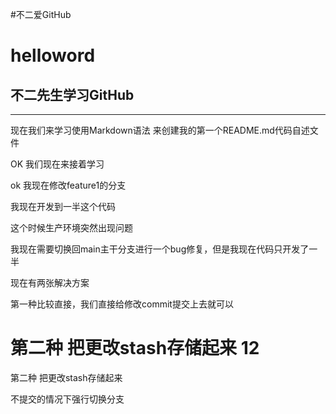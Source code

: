 #不二爱GitHub
# helloword
## 不二先生学习GitHub
---
现在我们来学习使用Markdown语法 来创建我的第一个README.md代码自述文件

OK 我们现在来接着学习 

ok 我现在修改feature1的分支

我现在开发到一半这个代码

这个时候生产环境突然出现问题

我现在需要切换回main主干分支进行一个bug修复，但是我现在代码只开发了一半

现在有两张解决方案 

第一种比较直接，我们直接给修改commit提交上去就可以

第二种 把更改stash存储起来 12
=======
第二种 把更改stash存储起来

不提交的情况下强行切换分支
